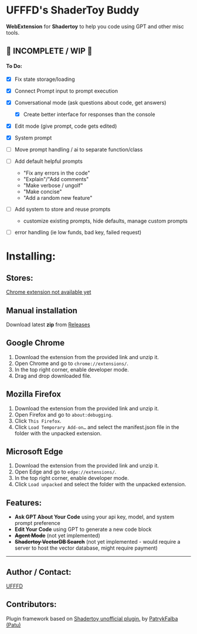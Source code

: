# UFFFD's ShaderToy Buddy

**WebExtension** for **Shadertoy** to help you code using GPT and other misc tools.

## 🚨 INCOMPLETE / WIP 🚨

#### To Do: 
- [x] Fix state storage/loading
- [x] Connect Prompt input to prompt execution
- [x] Conversational mode (ask questions about code, get answers)
    - [x] Create better interface for responses than the console
- [x] Edit mode (give prompt, code gets edited)
- [x] System prompt
- [ ] Move prompt handling / ai to separate function/class
- [ ] Add default helpful prompts
    - "Fix any errors in the code"
    - "Explain"/"Add comments"
    - "Make verbose / ungolf"
    - "Make concise"
    - "Add a random new feature"
- [ ] Add system to store and reuse prompts
    - customize existing prompts, hide defaults, manage custom prompts
- [ ] error handling (ie low funds, bad key, failed request)


# Installing:

## Stores: 

[Chrome extension not available yet](#)

## Manual installation

Download latest **zip** from [Releases](https://github.com/kylegrover/shadertoy-buddy/releases)

## Google Chrome
1. Download the extension from the provided link and unzip it.
2. Open Chrome and go to `chrome://extensions/`.
3. In the top right corner, enable developer mode.
4. Drag and drop downloaded file.

## Mozilla Firefox
1. Download the extension from the provided link and unzip it.
2. Open Firefox and go to `about:debugging`.
3. Click `This Firefox`.
4. Click `Load Temporary Add-on…` and select the manifest.json file in the folder with the unpacked extension.

## Microsoft Edge
1. Download the extension from the provided link and unzip it.
2. Open Edge and go to `edge://extensions/`.
3. In the top right corner, enable developer mode.
4. Click `Load unpacked` and select the folder with the unpacked extension.


## Features:

- **Ask GPT About Your Code** using your api key, model, and system prompt preference
- **Edit Your Code** using GPT to generate a new code block
- ~~**Agent Mode**~~ (not yet implemented)
- ~~**Shadertoy VectorDB Search**~~ (not yet implemented - would require a server to host the vector database, might require payment)

---

## Author / Contact:

[UFFFD](http://ufffd.com)

## Contributors:

Plugin framework based on [Shadertoy unofficial plugin.](https://github.com/patuwwy/ShaderToy-Chrome-Plugin) by [PatrykFalba (Patu)](http://patrykfalba.pl)
